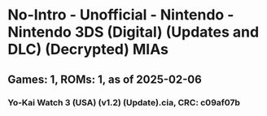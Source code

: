 # No-Intro - Unofficial - Nintendo - Nintendo 3DS (Digital) (Updates and DLC) (Decrypted) MIAs
## Games: 1, ROMs: 1, as of 2025-02-06
### Yo-Kai Watch 3 (USA) (v1.2) (Update).cia, CRC: c09af07b
